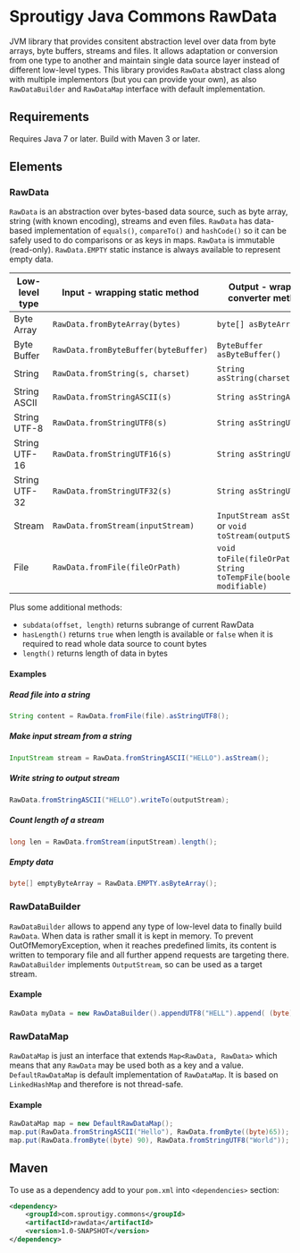 # Sproutigy Java Commons RawData
JVM library that provides consitent abstraction level over data from byte arrays, byte buffers, streams and files.
It allows adaptation or conversion from one type to another and maintain single data source layer instead of different low-level types.
This library provides `RawData` abstract class along with multiple implementors (but you can provide your own), as also `RawDataBuilder` and `RawDataMap` interface with default implementation.


## Requirements
Requires Java 7 or later.
Build with Maven 3 or later.


## Elements


### RawData
`RawData` is an abstraction over bytes-based data source, such as byte array, string (with known encoding), streams and even files. `RawData` has data-based implementation of `equals()`, `compareTo()` and `hashCode()` so it can be safely used to do comparisons or as keys in maps. `RawData` is immutable (read-only).
`RawData.EMPTY` static instance is always available to represent empty data.

Low-level type | Input - wrapping static method | Output - wrapper converter method 
--- | --- | ---
Byte Array | `RawData.fromByteArray(bytes)` | `byte[] asByteArray()`
Byte Buffer | `RawData.fromByteBuffer(byteBuffer)` | `ByteBuffer asByteBuffer()`
String | `RawData.fromString(s, charset)` | `String asString(charset)`
String ASCII | `RawData.fromStringASCII(s)` | `String asStringASCII()`
String UTF-8 | `RawData.fromStringUTF8(s)` | `String asStringUTF8()`
String UTF-16 | `RawData.fromStringUTF16(s)` | `String asStringUTF16()`
String UTF-32 | `RawData.fromStringUTF32(s)` | `String asStringUTF32()`
Stream | `RawData.fromStream(inputStream)` | `InputStream asStream()` or `void toStream(outputStream)`
File | `RawData.fromFile(fileOrPath)` | `void toFile(fileOrPath)` or `String toTempFile(boolean modifiable)`

Plus some additional methods:
- `subdata(offset, length)` returns subrange of current RawData
- `hasLength()` returns `true` when length is available or `false` when it is required to read whole data source to count bytes
- `length()` returns length of data in bytes 

#### Examples

##### Read file into a string
```java
String content = RawData.fromFile(file).asStringUTF8();
```

##### Make input stream from a string 
```java
InputStream stream = RawData.fromStringASCII("HELLO").asStream();
```

##### Write string to output stream
```java
RawData.fromStringASCII("HELLO").writeTo(outputStream);
```

##### Count length of a stream
```java
long len = RawData.fromStream(inputStream).length();
```

##### Empty data
```java
byte[] emptyByteArray = RawData.EMPTY.asByteArray();
```


### RawDataBuilder
`RawDataBuilder` allows to append any type of low-level data to finally build `RawData`.
When data is rather small it is kept in memory. To prevent OutOfMemoryException, when it reaches predefined limits, its content is written to temporary file and all further append requests are targeting there.
`RawDataBuilder` implements `OutputStream`, so can be used as a target stream.

#### Example
```java
RawData myData = new RawDataBuilder().appendUTF8("HELL").append( (byte)79 ).build();
```

### RawDataMap
`RawDataMap` is just an interface that extends `Map<RawData, RawData>` which means that any `RawData` may be used both as a key and a value.
`DefaultRawDataMap` is default implementation of `RawDataMap`. It is based on `LinkedHashMap` and therefore is not thread-safe.


#### Example
```java
RawDataMap map = new DefaultRawDataMap();
map.put(RawData.fromStringASCII("Hello"), RawData.fromByte((byte)65));
map.put(RawData.fromByte((byte) 90), RawData.fromStringUTF8("World"));
```


## Maven

To use as a dependency add to your `pom.xml` into `<dependencies>` section: 
```xml
<dependency>
    <groupId>com.sproutigy.commons</groupId>
    <artifactId>rawdata</artifactId>
    <version>1.0-SNAPSHOT</version>
</dependency>
```
